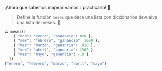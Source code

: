 ¡Ahora que sabemos mapear vamos a practicarlo! :muscle:

> Define la función `meses` que dada una lista con diccionarios devuelve una lista de meses. :calendar:
>
```python
ム meses([
    { "mes": "enero", "ganancia": 870 }, 
    { "mes": "febrero", "ganancia": 1000 }, 
    { "mes": "marzo", "ganancia": 1020 }, 
    { "mes": "abril", "ganancia": 2300 }, 
    { "mes": "mayo", "ganancia": -10 }
  ])
["enero", "febrero", "marzo", "abril", "mayo"]
```